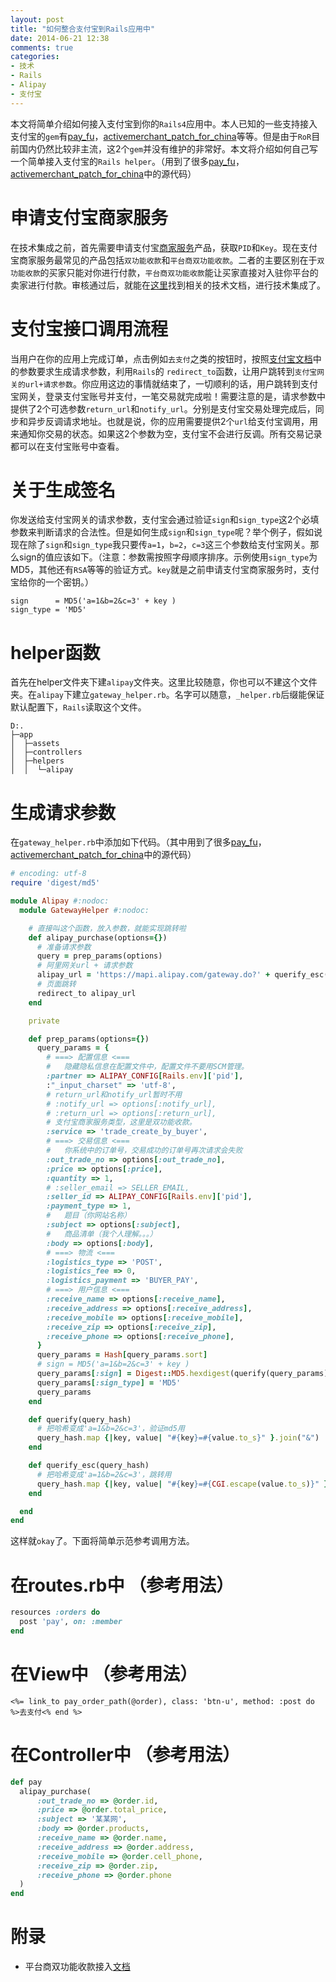 ```yaml
---
layout: post
title: "如何整合支付宝到Rails应用中"
date: 2014-06-21 12:38
comments: true
categories: 
- 技术
- Rails
- Alipay
- 支付宝
---
```

本文将简单介绍如何接入支付宝到你的`Rails4`应用中。本人已知的一些支持接入支付宝的`gem`有[pay_fu](https://github.com/transist/pay_fu)，[activemerchant_patch_for_china](https://github.com/flyerhzm/activemerchant_patch_for_china)等等。但是由于`RoR`目前国内仍然比较非主流，这2个`gem`并没有维护的非常好。本文将介绍如何自己写一个简单接入支付宝的`Rails helper`。（用到了很多[pay_fu](https://github.com/transist/pay_fu)，[activemerchant_patch_for_china](https://github.com/flyerhzm/activemerchant_patch_for_china)中的源代码）

<!--more-->

# 申请支付宝商家服务

在技术集成之前，首先需要申请支付宝[商家服务](https://b.alipay.com/)产品，获取`PID`和`Key`。现在支付宝商家服务最常见的产品包括`双功能收款`和`平台商双功能收款`。二者的主要区别在于`双功能收款`的买家只能对你进行付款，`平台商双功能收款`能让买家直接对入驻你平台的卖家进行付款。审核通过后，就能在[这里](https://b.alipay.com/order/techService.htm?src=nsf05/)找到相关的技术文档，进行技术集成了。

# 支付宝接口调用流程

当用户在你的应用上完成订单，点击例如`去支付`之类的按钮时，按照[支付宝文档](https://b.alipay.com/order/techService.htm?src=nsf05/)中的参数要求生成请求参数，利用`Rails`的 `redirect_to`函数，让用户跳转到`支付宝网关的url+请求参数`。你应用这边的事情就结束了，一切顺利的话，用户跳转到支付宝网关，登录支付宝账号并支付，一笔交易就完成啦！需要注意的是，请求参数中提供了2个可选参数`return_url`和`notify_url`。分别是支付宝交易处理完成后，同步和异步反调请求地址。也就是说，你的应用需要提供2个`url`给支付宝调用，用来通知你交易的状态。如果这2个参数为空，支付宝不会进行反调。所有交易记录都可以在支付宝账号中查看。

# 关于生成签名

你发送给支付宝网关的请求参数，支付宝会通过验证`sign`和`sign_type`这2个必填参数来判断请求的合法性。但是如何生成`sign`和`sign_type`呢？举个例子，假如说现在除了`sign`和`sign_type`我只要传`a=1`，`b=2`，`c=3`这三个参数给支付宝网关。那么sign的值应该如下。（注意：参数需按照字母顺序排序。示例使用`sign_type`为MD5，其他还有`RSA`等等的验证方式。`key`就是之前申请支付宝商家服务时，支付宝给你的一个密钥。）
```
sign      = MD5('a=1&b=2&c=3' + key )
sign_type = 'MD5'
```

# helper函数

首先在helper文件夹下建`alipay`文件夹。这里比较随意，你也可以不建这个文件夹。在`alipay`下建立`gateway_helper.rb`。名字可以随意，`_helper.rb`后缀能保证默认配置下，`Rails`读取这个文件。

```
D:.
├─app
│  ├─assets
│  ├─controllers
│  ├─helpers
│  │  └─alipay
```

# 生成请求参数

在`gateway_helper.rb`中添加如下代码。（其中用到了很多[pay_fu](https://github.com/transist/pay_fu)，[activemerchant_patch_for_china](https://github.com/flyerhzm/activemerchant_patch_for_china)中的源代码）

``` ruby
# encoding: utf-8
require 'digest/md5'

module Alipay #:nodoc:
  module GatewayHelper #:nodoc:

	# 直接叫这个函数，放入参数，就能实现跳转啦
    def alipay_purchase(options={})
	  # 准备请求参数
      query = prep_params(options)
	  # 阿里网关url + 请求参数
      alipay_url = 'https://mapi.alipay.com/gateway.do?' + querify_esc(query)
	  # 页面跳转
      redirect_to alipay_url
    end

    private

    def prep_params(options={})
      query_params = {
        # ===> 配置信息 <===
		#   隐藏隐私信息在配置文件中，配置文件不要用SCM管理。
        :partner => ALIPAY_CONFIG[Rails.env]['pid'],
        :"_input_charset" => 'utf-8',
		# return_url和notify_url暂时不用
        # :notify_url => options[:notify_url],
        # :return_url => options[:return_url],
		# 支付宝商家服务类型，这里是双功能收款。
        :service => 'trade_create_by_buyer',
        # ===> 交易信息 <===
		#   你系统中的订单号，交易成功的订单号再次请求会失败
        :out_trade_no => options[:out_trade_no],
        :price => options[:price],
        :quantity => 1,
        # :seller_email => SELLER_EMAIL,
        :seller_id => ALIPAY_CONFIG[Rails.env]['pid'],
        :payment_type => 1,
		#   题目（你网站名称）
        :subject => options[:subject],
		#   商品清单（我个人理解。。。）
        :body => options[:body], 
        # ===> 物流 <===
        :logistics_type => 'POST',
        :logistics_fee => 0,
        :logistics_payment => 'BUYER_PAY',
        # ===> 用户信息 <=== 
        :receive_name => options[:receive_name],    
        :receive_address => options[:receive_address],    
        :receive_mobile => options[:receive_mobile],    
        :receive_zip => options[:receive_zip],    
        :receive_phone => options[:receive_phone],    
      }
      query_params = Hash[query_params.sort]
	  # sign = MD5('a=1&b=2&c=3' + key )
      query_params[:sign] = Digest::MD5.hexdigest(querify(query_params) + ALIPAY_CONFIG[Rails.env]['key'])
      query_params[:sign_type] = 'MD5'
      query_params
    end 

	def querify(query_hash)
	  # 把哈希变成'a=1&b=2&c=3'，验证md5用
      query_hash.map {|key, value| "#{key}=#{value.to_s}" }.join("&")
    end

    def querify_esc(query_hash)
      # 把哈希变成'a=1&b=2&c=3'，跳转用
      query_hash.map {|key, value| "#{key}=#{CGI.escape(value.to_s)}" }.join("&")
    end	

  end
end
```

这样就`okay`了。下面将简单示范参考调用方法。

# 在routes.rb中 （参考用法）

``` ruby
resources :orders do 
  post 'pay', on: :member
end
```

# 在View中 （参考用法）

``` erb
<%= link_to pay_order_path(@order), class: 'btn-u', method: :post do %>去支付<% end %> 
```

# 在Controller中 （参考用法）

``` ruby
def pay
  alipay_purchase(
      :out_trade_no => @order.id, 
      :price => @order.total_price, 
      :subject => '某某网',
      :body => @order.products,
      :receive_name => @order.name,    
      :receive_address => @order.address,    
      :receive_mobile => @order.cell_phone,    
      :receive_zip => @order.zip,    
      :receive_phone => @order.phone
  )
end
```

# 附录

- 平台商双功能收款接入[文档](http://pan.baidu.com/s/1qWwgs7E)
